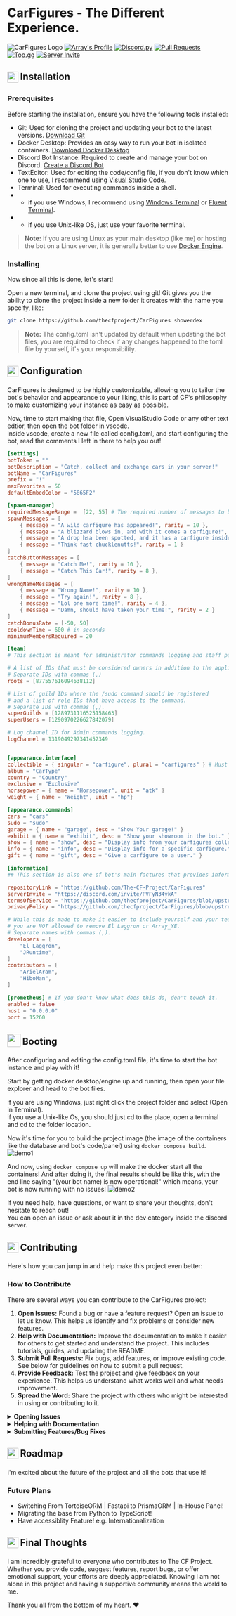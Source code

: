 # CarFigures - The Different Experience.

![CarFigures Logo](assets/logos/Banner.png)
[![Array's Profile](https://img.shields.io/badge/Array's%20Profile-ffffff?style=for-the-badge&logo=github&logoColor=black)](https://github.com/arrayunderscore/)
[![Discord.py](https://img.shields.io/badge/Discord.py-ffffff?style=for-the-badge&logo=python&logoColor=blue)](https://python.org)
[![Pull Requests](https://img.shields.io/badge/Pull_Requests-white?style=for-the-badge&logo=git&logoColor=F1502F)](https://github.com/arrayunderscore/CarFigures/pulls)
[![Top.gg](https://img.shields.io/badge/Top.gg-white?style=for-the-badge&logo=top.gg&logoColor=ff3366)](https://top.gg/bot/1127506544578277446)
[![Server Invite](https://img.shields.io/badge/Server_Invite-white?style=for-the-badge&logo=discord&logoColor=7289da&)](https://discord.gg/PVFyN34ykA)

<h2>
     <sub>
          <img  src="https://www.iconsdb.com/icons/preview/white/download-2-xxl.png"
            height="25"
            width="25">
     </sub>
     Installation
</h2>

### Prerequisites
Before starting the installation, ensure you have the following tools installed:

- Git: Used for cloning the project and updating your bot to the latest versions. [Download Git](https://git-scm.com/downloads)
- Docker Desktop: Provides an easy way to run your bot in isolated containers. [Download Docker Desktop](https://www.docker.com/products/docker-desktop)
- Discord Bot Instance: Required to create and manage your bot on Discord. [Create a Discord Bot](https://discord.com/developers/applications)
- TextEditor: Used for editing the code/config file, if you don't know which one to use, I recommend using [Visual Studio Code](https://code.visualstudio.com/).
- Terminal: Used for executing commands inside a shell.
- - if you use Windows, I recommend using [Windows Terminal](https://apps.microsoft.com/detail/9n0dx20hk701?hl=en-US&gl=US) or [Fluent Terminal](https://apps.microsoft.com/detail/9p2krlmfxf9t?hl=en-us&gl=US).
- - if you use Unix-like OS, just use your favorite terminal.

> **Note:** If you are using Linux as your main desktop (like me) or hosting the bot on a Linux server, it is generally better to use [Docker Engine](https://docs.docker.com/engine/install).

### Installing
Now since all this is done, let's start!

Open a new terminal, and clone the project using git!
Git gives you the ability to clone the project inside a new folder it creates with the name you specify, like:
```bash
git clone https://github.com/thecfproject/CarFigures showerdex
```

> **Note:** The config.toml isn't updated by default when updating the bot files, you are required to check if any changes happened to the toml file by yourself, it's your responsibility.
 
<h2>
     <sub>
          <img  src="https://www.iconsdb.com/icons/preview/white/settings-11-xxl.png"
            height="25"
            width="25">
     </sub>
     Configuration
</h2>

CarFigures is designed to be highly customizable, allowing you to tailor the bot's behavior and appearance to your liking,
this is part of CF's philosophy to make customizing your instance as easy as possible.

Now, time to start making that file, Open VisualStudio Code or any other text edtior, then open the bot folder in vscode.\
inside vscode, create a new file called config.toml, and start configuring the bot, 
read the comments I left in there to help you out!

```toml
[settings]
botToken = ""
botDescription = "Catch, collect and exchange cars in your server!"
botName = "CarFigures"
prefix = "!"
maxFavorites = 50
defaultEmbedColor = "5865F2"

[spawn-manager]
requiredMessageRange =  [22, 55] # The required number of messages to be sent after the cooldown to spawn.
spawnMessages = [
    { message = "A wild carfigure has appeared!", rarity = 10 },
    { message = "A blizzard blows in, and with it comes a carfigure!", rarity = 5 },
    { message = "A drop hsa been spotted, and it has a carfigure inside it!", rarity = 2 },
    { message = "Think fast chucklenutts!", rarity = 1 }
]
catchButtonMessages = [
    { message = "Catch Me!", rarity = 10 },
    { message = "Catch This Car!", rarity = 8 },
]
wrongNameMessages = [
    { message = "Wrong Name!", rarity = 10 },
    { message = "Try again!", rarity = 8 },
    { message = "Lol one more time!", rarity = 4 },
    { message = "Damn, should have taken your time!", rarity = 2 }
]
catchBonusRate = [-50, 50]
cooldownTime = 600 # in seconds
minimumMembersRequired = 20

[team]
# This section is meant for administrator commands logging and staff purposes.

# A list of IDs that must be considered owners in addition to the application/team owner.
# Separate IDs with commas (,)
roots = [877557616094638112]

# List of guild IDs where the /sudo command should be registered
# and a list of role IDs that have access to the command.
# Separate IDs with commas (,).
superGuilds = [1289731116525158463]
superUsers = [1290970226627842079]

# Log channel ID for Admin commands logging.
logChannel = 1319049297341452349


[appearance.interface]
collectible = { singular = "carfigure", plural = "carfigures" } # Must be lowercased.
album = "CarType"
country = "Country"
exclusive = "Exclusive"
horsepower = { name = "Horsepower", unit = "atk" }
weight = { name = "Weight", unit = "hp"}

[appearance.commands]
cars = "cars"
sudo = "sudo"
garage = { name = "garage", desc = "Show Your garage!" }
exhibit = { name = "exhibit", desc = "Show your showroom in the bot." }
show = { name = "show", desc = "Display info from your carfigures collection." }
info = { name = "info", desc = "Display info for a specific carfigure." }
gift = { name = "gift", desc = "Give a carfigure to a user." }

[information]
## This section is also one of bot's main factures that provides information about the bot which can help others to find more information about the bot.

repositoryLink = "https://github.com/The-CF-Project/CarFigures"
serverInvite = "https://discord.com/invite/PVFyN34ykA"
termsOfService = "https://github.com/thecfproject/CarFigures/blob/upstream/assets/TERMS_OF_SERVICE.md"
privacyPolicy = "https://github.com/thecfproject/CarFigures/blob/upstream/assets/PRIVACY_POLICY.md"

# While this is made to make it easier to include yourself and your team/contributors
# you are NOT allowed to remove El Laggron or Array_YE.
# Separate names with commas (,).
developers = [
    "El Laggron",
    "JRuntime",
]
contributors = [
    "ArielAram",
    "HiboMan",
]

[prometheus] # If you don't know what does this do, don't touch it.
enabled = false
host = "0.0.0.0"
port = 15260
```

<h2>
     <sub>
          <img  src="https://www.iconsdb.com/icons/preview/white/arrow-150-xl.png"
            height="30"
            width="30">
     </sub>
     Booting
</h2>
After configuring and editing the config.toml file, it's time to start the bot instance and play with it!

Start by getting docker desktop/engine up and running, then open your file explorer and head to the bot files.

if you are using Windows, just right click the project folder and select (Open in Terminal).\
if you use a Unix-like Os, you should just cd to the place, open a terminal and cd to the folder location.

Now it's time for you to build the project image (the image of the containers like the database and bot's code/panel) using `docker compose build`.
![demo1](assets/demos/demo1.png)

And now, using `docker compose up` will make the docker start all the containers!
And after doing it, the final results should be like this, with the end line saying "(your bot name) is now operational!"
which means, your bot is now running with no issues!
![demo2](assets/demos/demo2.png)

If you need help, have questions, or want to share your thoughts, don't hesitate to reach out!\
You can open an issue or ask about it in the dev category inside the discord server.

<h2>
     <sub>
          <img  src="https://www.iconsdb.com/icons/preview/white/plus-5-xxl.png"
            height="25"
            width="25">
     </sub>
     Contributing
</h2>

Here's how you can jump in and help make this project even better:

### How to Contribute
There are several ways you can contribute to the CarFigures project:

1. **Open Issues:** Found a bug or have a feature request? Open an issue to let us know. This helps us identify and fix problems or consider new features.
2. **Help with Documentation:** Improve the documentation to make it easier for others to get started and understand the project. This includes tutorials, guides, and updating the README.
3. **Submit Pull Requests:** Fix bugs, add features, or improve existing code. See below for guidelines on how to submit a pull request.
4. **Provide Feedback:** Test the project and give feedback on your experience. This helps us understand what works well and what needs improvement.
5. **Spread the Word:** Share the project with others who might be interested in using or contributing to it.

<details>
<summary><strong>Opening Issues</strong></summary>

1. Go to the Issues section of the repository.
2. Click on the "New Issue" button.
3. Provide a clear and descriptive title for the issue.
4. Include detailed information in the body, such as steps to reproduce the bug or a detailed description of the feature request.
</details>

<details>
<summary><strong>Helping with Documentation</strong></summary>
 
1. Fork the repository to your GitHub account.
2. Create a new branch for your documentation changes: git checkout -b improve-docs
3. Make your changes and commit them with descriptive messages: git commit -m 'Improve documentation for installation process'
4. Push your changes to your branch: git push origin improve-docs
Open a pull request (PR) against the stable branch of the original repository.
</details>

<details>
<summary><strong>Submitting Features/Bug Fixes</strong></summary>

1. Fork the repository to your GitHub account.
2. Create a new branch for your feature or bug fix: git checkout -b new-feature
3. Make your changes and commit them with descriptive messages: git commit -m 'Add new feature'
4. Push your changes to your branch: git push origin new-feature
Open a pull request (PR) against the upstream branch of the original repository.
</details>

<h2>
     <sub>
          <img  src="https://www.iconsdb.com/icons/preview/white/map-3-xl.png"
            height="25"
            width="25">
     </sub>
     Roadmap
</h2>

I'm excited about the future of the project and all the bots that use it!

### Future Plans

- Switching From TortoiseORM | Fastapi to PrismaORM | In-House Panel!
- Migrating the base from Python to TypeScript!
- Have accessiblity Feature! e.g. Internationalization

<h2>
     <sub>
          <img  src="https://www.iconsdb.com/icons/preview/white/heart-xl.png"
            height="25"
            width="25">
     </sub>
     Final Thoughts
</h2>

I am incredibly grateful to everyone who contributes to The CF Project. Whether you provide code, suggest features, report bugs, or offer emotional support, your efforts are deeply appreciated. Knowing I am not alone in this project and having a supportive community means the world to me.

Thank you all from the bottom of my heart. ❤️ 
